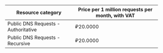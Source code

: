 | Resource category | Price per 1 million requests per month, with VAT |
|-------------------|-----------------------|
| Public DNS Requests - Authoritative | ₽20.0000 |
| Public DNS Requests - Recursive  | ₽20.0000 |
